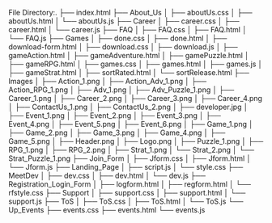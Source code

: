 File Directory:.
├── index.html
├── About_Us
│ ├── aboutUs.css
│ ├── aboutUs.html
│ └── aboutUs.js
├── Career
│ ├── career.css
│ ├── career.html
│ └── career.js
├── FAQ
│ ├── FAQ.css
│ ├── FAQ.html
│ └── FAQ.js
├── Games
│ ├── done.css
│ ├── done.html
│ ├── download-form.html
│ ├── download.css
│ ├── download.js
│ ├── gameAction.html
│ ├── gameAdventure.html
│ ├── gamePuzzle.html
│ ├── gameRPG.html
│ ├── games.css
│ ├── games.html
│ ├── games.js
│ ├── gameStrat.html
│ ├── sortRated.html
│ └── sortRelease.html
├── Images
│ ├── Action_1.png
│ ├── Action_Adv_1.png
│ ├── Action_RPG_1.png
│ ├── Adv_1.png
│ ├── Adv_Puzzle_1.png
│ ├── Career_1.png
│ ├── Career_2.png
│ ├── Career_3.png
│ ├── Career_4.png
│ ├── ContactUs_1.png
│ ├── ContactUs_2.png
│ ├── developer.jpg
│ ├── Event_1.png
│ ├── Event_2.png
│ ├── Event_3.png
│ ├── Event_4.png
│ ├── Event_5.png
│ ├── Event_6.png
│ ├── Game_1.png
│ ├── Game_2.png
│ ├── Game_3.png
│ ├── Game_4.png
│ ├── Game_5.png
│ ├── Header.png
│ ├── Logo.png
│ ├── Puzzle_1.png
│ ├── RPG_1.png
│ ├── RPG_2.png
│ ├── Strat_1.png
│ └── Strat_2.png
│ └── Strat_Puzzle_1.png
├── Join_Form
│ ├── Jform.css
│ ├── Jform.html
│ └── Jform.js
├── Landing_Page
│ ├── script.js
│ └── style.css
├── MeetDev
│ ├── dev.css
│ ├── dev.html
│ └── dev.js
├── Registration_Login_Form
│ ├── logform.html
│ ├── regform.html
│ └── rfstyle.css
├── Support
│ ├── support.css
│ ├── support.html
│ └── support.js
├── ToS
│ ├── ToS.css
│ ├── ToS.html
│ └── ToS.js
└── Up_Events
├── events.css
├── events.html
└── events.js
